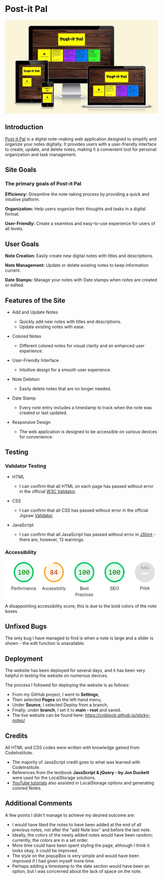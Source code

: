 # Post-it Pal

![Responsive design image](readmeimages/responsive-postitpal.jpg)

## Introduction

[Post-it Pal](https://cniblock.github.io/sticky-notes/) is a digital note-making web application designed to simplify and organize your notes digitally. It provides users with a user-friendly interface to create, update, and delete notes, making it a convenient tool for personal organization and task management.

## Site Goals

### The primary goals of Post-it Pal

**Efficiency:** Streamline the note-taking process by providing a quick and intuitive platform.

**Organization:** Help users organize their thoughts and tasks in a digital format.

**User-Friendly:** Create a seamless and easy-to-use experience for users of all levels.

## User Goals

**Note Creation:** Easily create new digital notes with titles and descriptions.

**Note Management:** Update or delete existing notes to keep information current.

**Date Stamps:** Manage your notes with Date stamps when notes are created or edited.

## Features of the Site

- Add and Update Notes

  - Quickly add new notes with titles and descriptions.
  - Update existing notes with ease.

- Colored Notes

  - Different colored notes for visual clarity and an enhanced user experience.

- User-Friendly Interface

  - Intuitive design for a smooth user experience.

- Note Deletion

  - Easily delete notes that are no longer needed.

- Date Stamp

  - Every note entry includes a timestamp to track when the note was created or last updated.

- Responsive Design

  - The web application is designed to be accessible on various devices for convenience.

## Testing

### Validator Testing

- HTML

  - I can confirm that all HTML on each page has passed without error in the official [W3C Validator](https://validator.w3.org/#validate_by_input).

- CSS

  - I can confirm that all CSS has passed without error in the official Jigsaw [Validator](https://jigsaw.w3.org/css-validator/#validate_by_input).

- JavaScript
  - I can confirm that all JavaScript has passed without error in [JShint](https://jshint.com/) - there are, however, 13 warnings.

### Accessibility

![Accessibility Score](readmeimages/lighthouse.jpg)

A disappointing accessibility score, this is due to the bold colors of the note boxes.

## Unfixed Bugs

The only bug I have managed to find is when a note is large and a slider is shown - the edit function is unavailable.

## Deployment

The website has been deployed for several days, and it has been very helpful in testing the website on numerous devices.

The process I followed for deploying the website is as follows:

- From my GitHub project, I went to **Settings**,
- Then selected **Pages** on the left-hand menu,
- Under **Source**, I selected Deploy from a branch,
- Finally, under **branch**, I set it to **main - root** and saved.
- The live website can be found here: <https://cniblock.github.io/sticky-notes/>

## Credits

All HTML and CSS codes were written with knowledge gained from CodeInstitute.

- The majority of JavaScript credit goes to what was learned with CodeInstitute.
- References from the textbook **JavaScript & jQuery - by Jon Duckett** were used for the LocalStorage solutions.
- [YouTube tutorials](https://www.youtube.com/watch?v=Efo7nIUF2JY) also assisted in LocalStorage options and generating colored Notes.

## Additional Comments

A few points I didn't manage to achieve my desired outcome are:

- I would have liked the notes to have been added at the end of all previous notes, not after the "add Note box" and before the last note.
- Ideally, the colors of the newly added notes would have been random; currently, the colors are in a set order.
- More time could have been spent styling the page; although I think it looks okay, it could be improved.
- The style on the popupBox is very simple and would have been improved if I had given myself more time.
- Perhaps adding a timestamp to the date section would have been an option, but I was concerned about the lack of space on the note.
